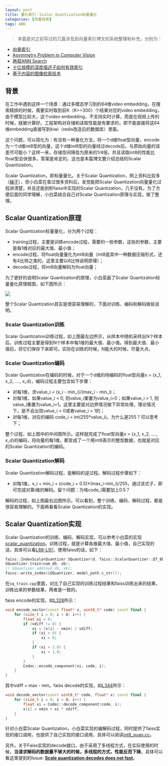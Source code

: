 ```yaml
---
layout: post
title: 量化索引：Scalar Quantization标量量化
categories: [向量检索]
tags: ANN
---
```


> 本篇是对之前写过的几篇涉及到向量索引博文的系统整理和补充，分别为：
>
- [向量索引](https://yongyuan.name/blog/vector-ann-search.html)
- [Asymmetry Problem in Computer Vision](https://yongyuan.name/blog/asymmetry-problem-in-computer-vision.html)
- [再叙ANN Search](http://yongyuan.name/blog/ann-search.html)
- [十亿规模的深度描述子如何有效索引](http://yongyuan.name/blog/index-billion-deep-descriptors.html)
- [基于内容的图像检索技术](http://yongyuan.name/blog/cbir-technique-summary.html)

## 背景

在工作中遇到这样一个场景：通过多模态学习到的64维video embedding，在搜索精排的时候，需要实时取到前K（K>=300）个结果对应的video embedding，由于模型比较大，这个video embedding，不支持实时计算，而是在视频上传的时候，就被计算好。工程架构对存储和读取性能是有要求的，即不能直接将这64维embedding直接写到kiwi（redis改造后的数据库）里面。

这个问题，可以简化为：有没有一种量化方法，将一个d维float型向量，encode为一个d维int8型的向量，这个d维int8型的向量经过decode后，与原始向量的误差尽可能小？这样一来，存储空间降低为原来的1/4倍，并且读取int8的性能比float型会快很多。答案是肯定的，这也是本篇博文要介绍总结的Scalar Quantization。

Scalar Quantization，即标量量化。关于Scalar Quantization，网上资料比较多（[梯子](https://www.google.com.hk/search?q=Scalar+Quantization&newwindow=1&safe=strict&biw=1389&bih=766&sxsrf=ALeKk01QFkem3Lrzgoe3vrfd5uyeVr2RPQ%3A1624178770171&ei=UgDPYOjkCMWXr7wP98CqkA0&oq=Scalar+Quantization&gs_lcp=Cgdnd3Mtd2l6EAMyBwgjEOoCECcyBwgjEOoCECcyBwgjEOoCECcyBwgjEOoCECcyBwgjEOoCECcyBwgjEOoCECcyBwgjEOoCECcyBwgjEOoCECcyBwgjEOoCECcyBwgjEOoCECdQ06k-WOSrPmDwrD5oAXACeACAAckBiAHJAZIBAzItMZgBAKABAaABAqoBB2d3cy13aXqwAQrAAQE&sclient=gws-wiz&ved=0ahUKEwjo1ZW16aXxAhXFy4sBHXegCtIQ4dUDCBI&uact=5)），但小白菜在查过很多资料后，发觉能把Scalar Quantization向量量化过程讲清楚，并且还能剖析faiss中实现的Scalar Quantization，几乎没有。为了方便后面的同学理解，小白菜结合自己对Scalar Quantization原理与实现，做了整理。

## Scalar Quantization原理

Scalar Quantization标量量化，分为两个过程：

- training过程，主要是训练encode过程，需要的一些参数，这些的参数，主要是每1维对应的最大值、最小值；
- encode过程，将float向量量化为int8向量（int8是其中一种数据压缩形式，还有4比特之类的，这里主要以8比特说明原理）；
- decode过程，将int8向量解码为float向量；

为了更好的说明Scalar Quantization的原理，小白菜画了Scalar Quantization标量量化原理框图，如下图所示：

![](http://yongyuan.name/imgs/posts/scalar-quantization-encode-decode1.jpg)

整个Scalar Quantization其实是很容易理解的，下面对训练、编码和解码做些说明。

### Scalar Quantization训练

Scalar Quantization训练过程，如上图最左边所示，从样本中随机采样出N个样本后，训练过程主要是得到N个样本中每1维的最大值、最小值。得到最大值、最小值后，将它们保存下来即可。实际在训练的时候，N能大的时候，尽量大点。

### Scalar Quantization编码

Scalar Quantization在编码的时候，对于一个d维的待编码的float型向量x = {x_1, x_2, ...., x_d}，编码过程主要包含如下步骤：

- 对每1维，求value_i = (x_i - min_i)/(max_i - min_i)；
- 对每1维，如果value_i < 0, 则value_i重置为value_i=0；如果value_i > 1, 则value_i重置为value_i=1。这里主要是对边界情况做下异常处理，理论情况下，是不会出现value_i < 0或者value_i > 1的；
- 对每1维，对应的编码 code_i = int(255*value_i)。为什么是255？可以思考下；

整个过程，如上图中的中间图所示。这样就完成了float型向量x = {x_1, x_2, ...., x_d}的编码，将向量的每1维，都变成了一个用int8表示的整型数据，也就是对应的Scalar Quantization的编码。

### Scalar Quantization解码

Scalar Quantization解码过程，是解码的逆过程。解码过程步骤如下：

- 对每1维，x_i = min_i + (code_i + 0.5)*(max_i-min_i)/255，通过该式子，即可完成对第i维的解码。留个问题：为啥code_i需要加上0.5？

解码的过程，如上图最右边图所示。可以看到，整个训练、编码、解码过程，都是很容易理解的。下面再看看Scalar Quantization的实现。

## Scalar Quantization实现

Scalar Quantization的训练、编码、解码实现，可以参考小白菜的实现[scalar_quantization](https://github.com/willard-yuan/cvtk/tree/master/scalar_quantization)。训练过程，就是计算各维最大值、最小值，自己实现的话，具体可以看[L68-L97](https://github.com/willard-yuan/cvtk/blob/master/scalar_quantization/train/src/sq_train.cpp#L68)。使用faiss的话，如下：

```cpp
faiss::IndexScalarQuantizer SQuantizer(d, faiss::ScalarQuantizer::QT_8bit, faiss::METRIC_L2);
SQuantizer.train(num_db, xb);
// SQuantizer.add(num_db, xb);    
faiss::write_index(&SQuantizer, model_path.c_str());
```

在`sq_train.cpp`里面，对比了自己实现的训练过程结果和faiss训练出来的结果，训练出来的参数结果，两者是一致的。

faiss encode的实现，如[L328](https://github.com/facebookresearch/faiss/blob/master/faiss/impl/ScalarQuantizer.cpp#L328)所示：

```cpp
void encode_vector(const float* x, uint8_t* code) const final {
    for (size_t i = 0; i < d; i++) {
        float xi = 0;
        if (vdiff != 0) {
            xi = (x[i] - vmin) / vdiff;
            if (xi < 0) {
                xi = 0;
            }
            if (xi > 1.0) {
                xi = 1.0;
            }
        }
        Codec::encode_component(xi, code, i);
    }
}
```

其中vdiff = max - min。faiss decode的实现，如[L344](https://github.com/facebookresearch/faiss/blob/master/faiss/impl/ScalarQuantizer.cpp#L344)所示：

```cpp
void decode_vector(const uint8_t* code, float* x) const final {
    for (size_t i = 0; i < d; i++) {
        float xi = Codec::decode_component(code, i);
        x[i] = vmin + xi * vdiff;
    }
}
```

针对小白菜Scalar Quantization，小白菜实现的编解码过程，同时提供了faiss实现的接口调用，也提供了自己实现的接口调用，具体可以阅读[int8_quan.cc](https://github.com/willard-yuan/cvtk/blob/master/scalar_quantization/scalar_quantization/int8_quan.cc)。

另外，关于Faiss实现的decode接口，由于采用了多线程方式，在实际使用的时候，**当请求解码的数据量不够大的时候，多线程的方式，性能反而下降**，具体可以看这里提到的Issue: [**Scale quantization decodes does not fast**](https://github.com/facebookresearch/faiss/issues/1530)。
